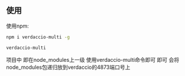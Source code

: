 
## 使用
使用npm:
```sh
npm i verdaccio-multi -g 
```
```sh
verdaccio-multi
```

项目中 即在node_modules上一级  使用verdaccio-multi命令即可 即可 会将node_modules包递归放到verdaccio的4873端口号上